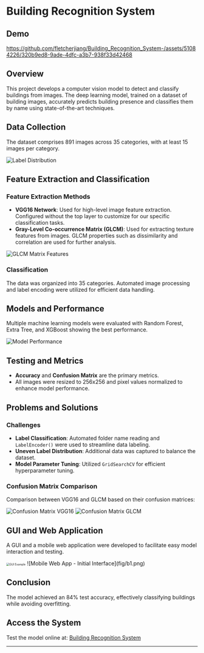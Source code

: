 # Building Recognition System 

## Demo
https://github.com/fletcherjiang/Building_Recognition_System-/assets/51084226/320b9ed8-9ade-4dfc-a3b7-938f33d42468

## Overview
This project develops a computer vision model to detect and classify buildings from images. The deep learning model, trained on a dataset of building images, accurately predicts building presence and classifies them by name using state-of-the-art techniques.

## Data Collection
The dataset comprises 891 images across 35 categories, with at least 15 images per category. 

![Label Distribution](fig/1.jpg)

## Feature Extraction and Classification
### Feature Extraction Methods
- **VGG16 Network**: Used for high-level image feature extraction. Configured without the top layer to customize for our specific classification tasks.
- **Gray-Level Co-occurrence Matrix (GLCM)**: Used for extracting texture features from images. GLCM properties such as dissimilarity and correlation are used for further analysis.

![GLCM Matrix Features](fig/2.jpg)

### Classification
The data was organized into 35 categories. Automated image processing and label encoding were utilized for efficient data handling.

## Models and Performance
Multiple machine learning models were evaluated with Random Forest, Extra Tree, and XGBoost showing the best performance.

![Model Performance](fig/3.jpg)

## Testing and Metrics
- **Accuracy** and **Confusion Matrix** are the primary metrics.
- All images were resized to 256x256 and pixel values normalized to enhance model performance.

## Problems and Solutions
### Challenges
- **Label Classification**: Automated folder name reading and `LabelEncoder()` were used to streamline data labeling.
- **Uneven Label Distribution**: Additional data was captured to balance the dataset.
- **Model Parameter Tuning**: Utilized `GridSearchCV` for efficient hyperparameter tuning.

### Confusion Matrix Comparison
Comparison between VGG16 and GLCM based on their confusion matrices:

![Confusion Matrix VGG16](fig/6.jpg)
![Confusion Matrix GLCM](fig/7.jpg)

## GUI and Web Application
A GUI and a mobile web application were developed to facilitate easy model interaction and testing.

<img src="fig/4.jpg" alt="GUI Example" style="zoom:50%;" />
![Mobile Web App - Initial Interface](fig/b1.png)

## Conclusion
The model achieved an 84% test accuracy, effectively classifying buildings while avoiding overfitting.

## Access the System
Test the model online at: [Building Recognition System](http://imjyy.com:8080)

---


